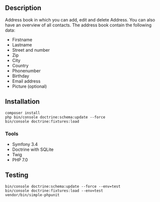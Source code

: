 
## Description
Address book in which you can add, edit and delete Address. 
You can also have an overview of all contacts.
The address book contain the following data:
* Firstname
* Lastname
* Street and number
* Zip
* City
* Country
* Phonenumber
* Birthday
* Email address
* Picture (optional)

## Installation

```
composer install
php bin/console doctrine:schema:update --force
bin/console doctrine:fixtures:load
```

### Tools
* Symfony 3.4
* Doctrine with SQLite
* Twig
* PHP 7.0

## Testing 
```
bin/console doctrine:schema:update --force --env=test
bin/console doctrine:fixtures:load --env=test
vendor/bin/simple-phpunit

```

